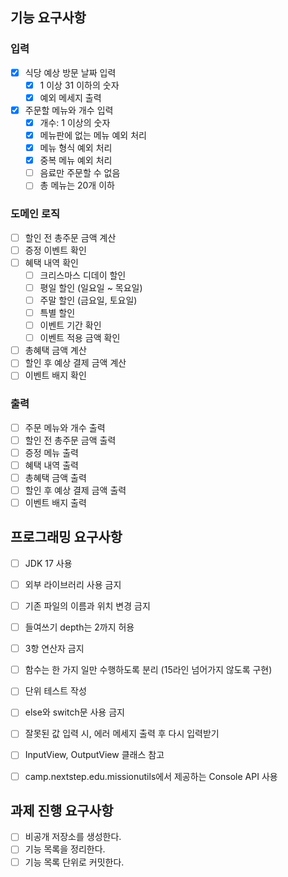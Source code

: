 ## 기능 요구사항
### 입력
- [X] 식당 예상 방문 날짜 입력
  - [X] 1 이상 31 이하의 숫자
  - [X] 예외 메세지 출력
- [X] 주문할 메뉴와 개수 입력
  - [X] 개수: 1 이상의 숫자
  - [X] 메뉴판에 없는 메뉴 예외 처리
  - [X] 메뉴 형식 예외 처리
  - [X] 중복 메뉴 예외 처리
  - [ ] 음료만 주문할 수 없음
  - [ ] 총 메뉴는 20개 이하

### 도메인 로직
- [ ] 할인 전 총주문 금액 계산
- [ ] 증정 이벤트 확인
- [ ] 혜택 내역 확인
  - [ ] 크리스마스 디데이 할인
  - [ ] 평일 할인 (일요일 ~ 목요일)
  - [ ] 주말 할인 (금요일, 토요일)
  - [ ] 특별 할인
  - [ ] 이벤트 기간 확인
  - [ ] 이벤트 적용 금액 확인
- [ ] 총혜택 금액 계산
- [ ] 할인 후 예상 결제 금액 계산
- [ ] 이벤트 배지 확인

### 출력
- [ ] 주문 메뉴와 개수 출력
- [ ] 할인 전 총주문 금액 출력
- [ ] 증정 메뉴 출력
- [ ] 혜택 내역 출력
- [ ] 총혜택 금액 출력
- [ ] 할인 후 예상 결제 금액 출력
- [ ] 이벤트 배지 출력

## 프로그래밍 요구사항
- [ ] JDK 17 사용
- [ ] 외부 라이브러리 사용 금지
- [ ] 기존 파일의 이름과 위치 변경 금지
- [ ] 들여쓰기 depth는 2까지 허용
- [ ] 3항 연산자 금지
- [ ] 함수는 한 가지 일만 수행하도록 분리 (15라인 넘어가지 않도록 구현)
- [ ] 단위 테스트 작성
- [ ] else와 switch문 사용 금지
- [ ] 잘못된 값 입력 시, 에러 메세지 출력 후 다시 입력받기
- [ ] InputView, OutputView 클래스 참고
- [ ] camp.nextstep.edu.missionutils에서 제공하는 Console API 사용


## 과제 진행 요구사항
- [ ] 비공개 저장소를 생성한다.
- [ ] 기능 목록을 정리한다.
- [ ] 기능 목록 단위로 커밋한다.
